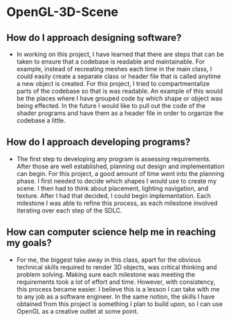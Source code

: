 # OpenGL-3D-Scene

## How do I approach designing software?
    

- In working on this project, I have learned that there are steps that can be taken to ensure that a codebase is readable and maintainable. For example, instead of recreating meshes each time in the main class, I could easily create a separate class or header file that is called anytime a new object is created. For this project, I tried to compartmentalize parts of the codebase so that is was readable. An example of this would be the places where I have grouped code by which shape or object was being effected. In the future I would like to pull out the code of the shader programs and have them as a header file in order to organize the codebase a little. 

## How do I approach developing programs?
- The first step to developing any program is assessing requirements. After those are well established, planning out design and implementation can begin. For this project, a good amount of time went into the planning phase. I first needed to decide which shapes I would use to create my scene. I then had to think about placement, lighting navigation, and texture. After I had that decided, I could begin implementation. Each milestone I was able to refine this process, as each milestone involved iterating over each step of the SDLC. 

##  How can computer science help me in reaching my goals?
 
- For me, the biggest take away in this class, apart for the obvious technical skills required to render 3D objects, was critical thinking and problem solving. Making sure each milestone was meeting the requirements took a lot of effort and time. However, with consistency, this process became easier. I believe this is a lesson I can take with me to any job as a software engineer. In the same notion, the skills I have obtained from this project is something I plan to build upon, so I can use OpenGL as a creative outlet at some point.
